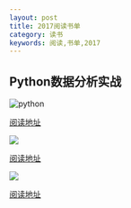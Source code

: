 ```yaml
---
layout: post
title: 2017阅读书单
category: 读书
keywords: 阅读,书单,2017
---
```


## Python数据分析实战

![python](http://file.ituring.com.cn/ScreenShow/01003b91e12fce8187c9)

[阅读地址](http://www.ituring.com.cn/book/1752)

![](https://images-cn-4.ssl-images-amazon.com/images/I/516miTaSDZL.jpg)

[阅读地址](https://www.amazon.cn/gp/product/B00WM1P75S/ref=s9_acsd_hps_bw_c_x_2_w?pf_rd_m=A1AJ19PSB66TGU&pf_rd_s=merchandised-search-6&pf_rd_r=4SEE3SWE4T6JMFS8CYBA&pf_rd_r=4SEE3SWE4T6JMFS8CYBA&pf_rd_t=101&pf_rd_p=fa3e6a09-7bf4-4d1c-98d3-4009df98f6e7&pf_rd_p=fa3e6a09-7bf4-4d1c-98d3-4009df98f6e7&pf_rd_i=1920347071)

![](https://img1.doubanio.com/lpic/s25136218.jpg)

[阅读地址](https://book.douban.com/subject/3652388/)